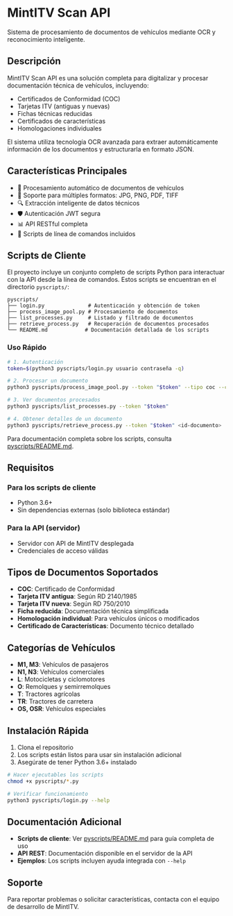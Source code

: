 # MintITV Scan API

Sistema de procesamiento de documentos de vehículos mediante OCR y reconocimiento inteligente.

## Descripción

MintITV Scan API es una solución completa para digitalizar y procesar documentación técnica de vehículos, incluyendo:

- Certificados de Conformidad (COC)
- Tarjetas ITV (antiguas y nuevas)
- Fichas técnicas reducidas
- Certificados de características
- Homologaciones individuales

El sistema utiliza tecnología OCR avanzada para extraer automáticamente información de los documentos y estructurarla en formato JSON.

## Características Principales

- 🚗 Procesamiento automático de documentos de vehículos
- 📄 Soporte para múltiples formatos: JPG, PNG, PDF, TIFF
- 🔍 Extracción inteligente de datos técnicos
- 🛡️ Autenticación JWT segura
- 📊 API RESTful completa
- 🔧 Scripts de línea de comandos incluidos

## Scripts de Cliente

El proyecto incluye un conjunto completo de scripts Python para interactuar con la API desde la línea de comandos. Estos scripts se encuentran en el directorio `pyscripts/`:

```text
pyscripts/
├── login.py              # Autenticación y obtención de token
├── process_image_pool.py # Procesamiento de documentos
├── list_processes.py     # Listado y filtrado de documentos
├── retrieve_process.py   # Recuperación de documentos procesados
└── README.md            # Documentación detallada de los scripts
```

### Uso Rápido

```bash
# 1. Autenticación
token=$(python3 pyscripts/login.py usuario contraseña -q)

# 2. Procesar un documento
python3 pyscripts/process_image_pool.py --token "$token" --tipo coc --categoria M1 documento.pdf

# 3. Ver documentos procesados
python3 pyscripts/list_processes.py --token "$token"

# 4. Obtener detalles de un documento
python3 pyscripts/retrieve_process.py --token "$token" <id-documento>
```

Para documentación completa sobre los scripts, consulta [pyscripts/README.md](pyscripts/README.md).

## Requisitos

### Para los scripts de cliente

- Python 3.6+
- Sin dependencias externas (solo biblioteca estándar)

### Para la API (servidor)

- Servidor con API de MintITV desplegada
- Credenciales de acceso válidas

## Tipos de Documentos Soportados

- **COC**: Certificado de Conformidad
- **Tarjeta ITV antigua**: Según RD 2140/1985
- **Tarjeta ITV nueva**: Según RD 750/2010
- **Ficha reducida**: Documentación técnica simplificada
- **Homologación individual**: Para vehículos únicos o modificados
- **Certificado de Características**: Documento técnico detallado

## Categorías de Vehículos

- **M1, M3**: Vehículos de pasajeros
- **N1, N3**: Vehículos comerciales
- **L**: Motocicletas y ciclomotores
- **O**: Remolques y semirremolques
- **T**: Tractores agrícolas
- **TR**: Tractores de carretera
- **OS, OSR**: Vehículos especiales

## Instalación Rápida

1. Clona el repositorio
2. Los scripts están listos para usar sin instalación adicional
3. Asegúrate de tener Python 3.6+ instalado

```bash
# Hacer ejecutables los scripts
chmod +x pyscripts/*.py

# Verificar funcionamiento
python3 pyscripts/login.py --help
```

## Documentación Adicional

- **Scripts de cliente**: Ver [pyscripts/README.md](pyscripts/README.md) para guía completa de uso
- **API REST**: Documentación disponible en el servidor de la API
- **Ejemplos**: Los scripts incluyen ayuda integrada con `--help`

## Soporte

Para reportar problemas o solicitar características, contacta con el equipo de desarrollo de MintITV.
